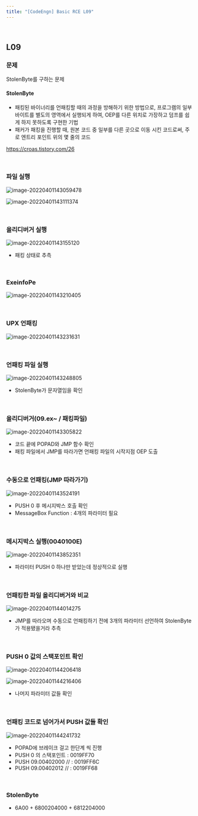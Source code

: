 ```yaml
---
title: "[CodeEngn] Basic RCE L09"
---
```


<br>

## L09

### 문제

StolenByte를 구하는 문제

#### StolenByte

- 패킹된 바이너리를 언패킹할 때의 과정을 방해하기 위한 방법으로, 프로그램의 일부 바이트를 별도의 영역에서 실행되게 하여, OEP를 다른 위치로 가장하고 덤프를 쉽게 하지 못하도록 구현한 기법
- 패커가 패킹을 진행할 때, 원본 코드 중 일부를 다른 곳으로 이동 시킨 코드로써, 주로 엔트리 포인트 위의 몇 줄의 코드

https://croas.tistory.com/26

<br>

### 파일 실행

![image-20220401143059478](https://raw.githubusercontent.com/EONION-TH3DB/image_repo/main/img/image-20220401143059478.png)

![image-20220401143111374](https://raw.githubusercontent.com/EONION-TH3DB/image_repo/main/img/image-20220401143111374.png)

<br>

### 올리디버거 실행

![image-20220401143155120](https://raw.githubusercontent.com/EONION-TH3DB/image_repo/main/img/image-20220401143155120.png)

- 패킹 상태로 추측

<br>

### ExeinfoPe

![image-20220401143210405](https://raw.githubusercontent.com/EONION-TH3DB/image_repo/main/img/image-20220401143210405.png)

<br>

### UPX 언패킹

![image-20220401143231631](https://raw.githubusercontent.com/EONION-TH3DB/image_repo/main/img/image-20220401143231631.png)

<br>

### 언패킹 파일 실행

![image-20220401143248805](https://raw.githubusercontent.com/EONION-TH3DB/image_repo/main/img/image-20220401143248805.png)

- StolenByte가 문자열임을 확인

<br>

### 올리디버거(09.ex~ / 패킹파일)

![image-20220401143305822](https://raw.githubusercontent.com/EONION-TH3DB/image_repo/main/img/image-20220401143305822.png)

- 코드 끝에 POPAD와 JMP 함수 확인
- 패킹 파일에서 JMP를 따라가면 언패킹 파일의 시작지점 OEP 도출

<br>

### 수동으로 언패킹(JMP 따라가기)

![image-20220401143524191](https://raw.githubusercontent.com/EONION-TH3DB/image_repo/main/img/image-20220401143524191.png)

- PUSH 0 후 메시지박스 호출 확인
- MessageBox Function : 4개의 파라미터 필요

<br>

### 메시지박스 실행(0040100E)

![image-20220401143852351](https://raw.githubusercontent.com/EONION-TH3DB/image_repo/main/img/image-20220401143852351.png)

- 파라미터 PUSH 0 하나만 받았는데 정상적으로 실행

<br>

### 언패킹한 파일 올리디버거와 비교

![image-20220401144014275](https://raw.githubusercontent.com/EONION-TH3DB/image_repo/main/img/image-20220401144014275.png)

- JMP를 따라오며 수동으로 언패킹하기 전에 3개의 파라미터 선언하여 StolenByte가 적용됐을거라 추측

<br>

### PUSH 0 값의 스택포인트 확인

![image-20220401144206418](https://raw.githubusercontent.com/EONION-TH3DB/image_repo/main/img/image-20220401144206418.png)

![image-20220401144216406](https://raw.githubusercontent.com/EONION-TH3DB/image_repo/main/img/image-20220401144216406.png)

- 나머지 파라미터 값들 확인

<br>

### 언패킹 코드로 넘어가서 PUSH 값들 확인

![image-20220401144241732](https://raw.githubusercontent.com/EONION-TH3DB/image_repo/main/img/image-20220401144241732.png)

- POPAD에 브레이크 걸고 한단계 씩 진행
- PUSH 0 의 스택포인트 : 0019FF70
- PUSH 09.00402000 // : 0019FF6C
- PUSH 09.00402012 // : 0019FF68

<br>

### StolenByte

- 6A00 + 6800204000 + 6812204000